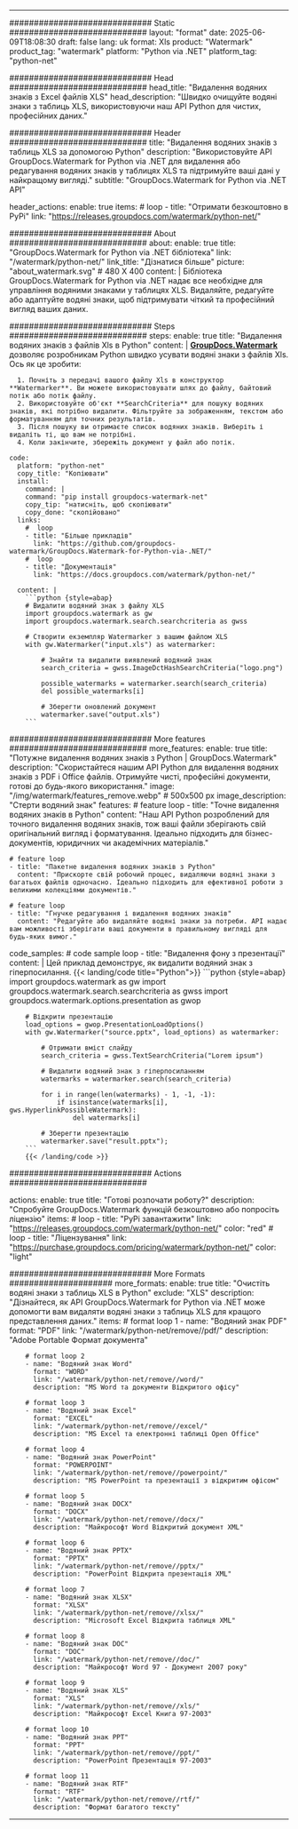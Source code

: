 
---
############################# Static ############################
layout: "format"
date:  2025-06-09T18:08:30
draft: false
lang: uk
format: Xls
product: "Watermark"
product_tag: "watermark"
platform: "Python via .NET"
platform_tag: "python-net"

############################# Head ############################
head_title: "Видалення водяних знаків з Excel файлів XLS"
head_description: "Швидко очищуйте водяні знаки з таблиць XLS, використовуючи наш API Python для чистих, професійних даних."

############################# Header ############################
title: "Видалення водяних знаків з таблиць XLS за допомогою Python" 
description: "Використовуйте API GroupDocs.Watermark for Python via .NET для видалення або редагування водяних знаків у таблицях XLS та підтримуйте ваші дані у найкращому вигляді."
subtitle: "GroupDocs.Watermark for Python via .NET API" 

header_actions:
  enable: true
  items:
    #  loop
    - title: "Отримати безкоштовно в PyPi"
      link: "https://releases.groupdocs.com/watermark/python-net/"
      
############################# About ############################
about:
    enable: true
    title: "GroupDocs.Watermark for Python via .NET бібліотека"
    link: "/watermark/python-net/"
    link_title: "Дізнатися більше"
    picture: "about_watermark.svg" # 480 X 400
    content: |
       Бібліотека GroupDocs.Watermark for Python via .NET надає все необхідне для управління водяними знаками у таблицях XLS. Видаляйте, редагуйте або адаптуйте водяні знаки, щоб підтримувати чіткий та професійний вигляд ваших даних.

############################# Steps ############################
steps:
    enable: true
    title: "Видалення водяних знаків з файлів Xls в Python"
    content: |
      **[GroupDocs.Watermark](https://products.groupdocs.com/watermark/python-net/)** дозволяє розробникам Python швидко усувати водяні знаки з файлів Xls. Ось як це зробити:
      
      1. Почніть з передачі вашого файлу Xls в конструктор **Watermarker**. Ви можете використовувати шлях до файлу, байтовий потік або потік файлу.
      2. Використовуйте об'єкт **SearchCriteria** для пошуку водяних знаків, які потрібно видалити. Фільтруйте за зображенням, текстом або форматуванням для точних результатів.
      3. Після пошуку ви отримаєте список водяних знаків. Виберіть і видаліть ті, що вам не потрібні.
      4. Коли закінчите, збережіть документ у файл або потік.
   
    code:
      platform: "python-net"
      copy_title: "Копіювати"
      install:
        command: |
        command: "pip install groupdocs-watermark-net"
        copy_tip: "натисніть, щоб скопіювати"
        copy_done: "скопійовано"
      links:
        #  loop
        - title: "Більше прикладів"
          link: "https://github.com/groupdocs-watermark/GroupDocs.Watermark-for-Python-via-.NET/"
        #  loop
        - title: "Документація"
          link: "https://docs.groupdocs.com/watermark/python-net/"
          
      content: |
        ```python {style=abap}
        # Видалити водяний знак з файлу XLS
        import groupdocs.watermark as gw
        import groupdocs.watermark.search.searchcriteria as gwss

        # Створити екземпляр Watermarker з вашим файлом XLS
        with gw.Watermarker("input.xls") as watermarker:

            # Знайти та видалити виявлений водяний знак
            search_criteria = gwss.ImageDctHashSearchCriteria("logo.png")

            possible_watermarks = watermarker.search(search_criteria)
            del possible_watermarks[i]

            # Зберегти оновлений документ
            watermarker.save("output.xls")
        ```  

############################# More features ############################
more_features:
  enable: true
  title: "Потужне видалення водяних знаків з Python | GroupDocs.Watermark"
  description: "Скористайтеся нашим API Python для видалення водяних знаків з PDF і Office файлів. Отримуйте чисті, професійні документи, готові до будь-якого використання."
  image: "/img/watermark/features_remove.webp" # 500x500 px
  image_description: "Стерти водяний знак"
  features:
    # feature loop
    - title: "Точне видалення водяних знаків в Python"
      content: "Наш API Python розроблений для точного видалення водяних знаків, тож ваші файли зберігають свій оригінальний вигляд і форматування. Ідеально підходить для бізнес-документів, юридичних чи академічних матеріалів."

    # feature loop
    - title: "Пакетне видалення водяних знаків з Python"
      content: "Прискорте свій робочий процес, видаляючи водяні знаки з багатьох файлів одночасно. Ідеально підходить для ефективної роботи з великими колекціями документів."

    # feature loop
    - title: "Гнучке редагування і видалення водяних знаків"
      content: "Редагуйте або видаляйте водяні знаки за потреби. API надає вам можливості зберігати ваші документи в правильному вигляді для будь-яких вимог."
      
  code_samples:
    # code sample loop
    - title: "Видалення фону з презентації"
      content: |
        Цей приклад демонструє, як видалити водяний знак з гіперпосилання.
        {{< landing/code title="Python">}}
        ```python {style=abap}
        import groupdocs.watermark as gw
        import groupdocs.watermark.search.searchcriteria as gwss
        import groupdocs.watermark.options.presentation as gwop

        # Відкрити презентацію
        load_options = gwop.PresentationLoadOptions()
        with gw.Watermarker("source.pptx", load_options) as watermarker:

            # Отримати вміст слайду
            search_criteria = gwss.TextSearchCriteria("Lorem ipsum")

            # Видалити водяний знак з гіперпосиланням
            watermarks = watermarker.search(search_criteria)

            for i in range(len(watermarks) - 1, -1, -1):
                if isinstance(watermarks[i], gws.HyperlinkPossibleWatermark):
                    del watermarks[i]

            # Зберегти презентацію
            watermarker.save("result.pptx");
        ```
        {{< /landing/code >}}


############################# Actions ############################

actions:
  enable: true
  title: "Готові розпочати роботу?"
  description: "Спробуйте GroupDocs.Watermark функцій безкоштовно або попросіть ліцензію"
  items:
    #  loop
    - title: "PyPi завантажити"
      link: "https://releases.groupdocs.com/watermark/python-net/"
      color: "red"
        #  loop
    - title: "Ліцензування"
      link: "https://purchase.groupdocs.com/pricing/watermark/python-net/"
      color: "light"


############################# More Formats #####################
more_formats:
    enable: true
    title: "Очистіть водяні знаки з таблиць XLS в Python"
    exclude: "XLS"
    description: "Дізнайтеся, як API GroupDocs.Watermark for Python via .NET може допомогти вам видаляти водяні знаки з таблиць XLS для кращого представлення даних."
    items: 
        # format loop 1
        - name: "Водяний знак PDF"
          format: "PDF"
          link: "/watermark/python-net/remove//pdf/"
          description: "Adobe Portable Формат документа"

        # format loop 2
        - name: "Водяний знак Word"
          format: "WORD"
          link: "/watermark/python-net/remove//word/"
          description: "MS Word та документи Відкритого офісу"
          
        # format loop 3
        - name: "Водяний знак Excel"
          format: "EXCEL"
          link: "/watermark/python-net/remove//excel/"
          description: "MS Excel та електронні таблиці Open Office"

        # format loop 4
        - name: "Водяний знак PowerPoint"
          format: "POWERPOINT"
          link: "/watermark/python-net/remove//powerpoint/"
          description: "MS PowerPoint та презентації з відкритим офісом"

        # format loop 5
        - name: "Водяний знак DOCX"
          format: "DOCX"
          link: "/watermark/python-net/remove//docx/"
          description: "Майкрософт Word Відкритий документ XML"
          
        # format loop 6
        - name: "Водяний знак PPTX"
          format: "PPTX"
          link: "/watermark/python-net/remove//pptx/"
          description: "PowerPoint Відкрита презентація XML"
          
        # format loop 7
        - name: "Водяний знак XLSX"
          format: "XLSX"
          link: "/watermark/python-net/remove//xlsx/"
          description: "Microsoft Excel Відкрита таблиця XML"

        # format loop 8
        - name: "Водяний знак DOC"
          format: "DOC"
          link: "/watermark/python-net/remove//doc/"
          description: "Майкрософт Word 97 - Документ 2007 року"

        # format loop 9
        - name: "Водяний знак XLS"
          format: "XLS"
          link: "/watermark/python-net/remove//xls/"
          description: "Майкрософт Excel Книга 97-2003"

        # format loop 10
        - name: "Водяний знак PPT"
          format: "PPT"
          link: "/watermark/python-net/remove//ppt/"
          description: "PowerPoint Презентація 97-2003"

        # format loop 11
        - name: "Водяний знак RTF"
          format: "RTF"
          link: "/watermark/python-net/remove//rtf/"
          description: "Формат багатого тексту"

---